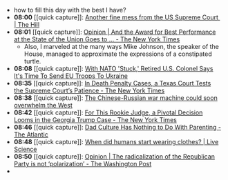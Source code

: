 - how to fill this day with the best I have?
- **08:00** [[quick capture]]:  [Another fine mess from the US Supreme Court  | The Hill](https://thehill.com/opinion/judiciary/4520065-another-fine-mess-from-the-us-supreme-court/)
- **08:01** [[quick capture]]:  [Opinion | And the Award for Best Performance at the State of the Union Goes to … - The New York Times](https://www.nytimes.com/2024/03/11/opinion/biden-trump-state-union.html)
	- Also, I marveled at the many ways Mike Johnson, the speaker of the House, managed to approximate the expressions of a constipated turtle.
- **08:08** [[quick capture]]:  [With NATO 'Stuck,' Retired U.S. Colonel Says It's Time To Send EU Troops To Ukraine](https://www.rferl.org/a/interview-us-colonel-crowther-nato-troops-ukraine/32855871.html)
- **08:35** [[quick capture]]:  [In Death Penalty Cases, a Texas Court Tests the Supreme Court’s Patience - The New York Times](https://www.nytimes.com/2024/03/11/us/supreme-court-texas-death-penalty.html)
- **08:38** [[quick capture]]:  [The Chinese-Russian war machine could soon overwhelm the West](https://www.telegraph.co.uk/news/2024/03/10/russia-ukraine-china-sanctions-economy/)
- **08:42** [[quick capture]]:  [For This Rookie Judge, a Pivotal Decision Looms in the Georgia Trump Case - The New York Times](https://www.nytimes.com/2024/03/11/us/scott-mcafee-willis-trump-georgia-trial.html)
- **08:46** [[quick capture]]:  [Dad Culture Has Nothing to Do With Parenting - The Atlantic](https://www.theatlantic.com/family/archive/2024/03/dad-stereotypes-caregiving/677639/)
- **08:48** [[quick capture]]:  [When did humans start wearing clothes? | Live Science](https://www.livescience.com/archaeology/when-did-humans-start-wearing-clothes)
- **08:50** [[quick capture]]:  [Opinion | The radicalization of the Republican Party is not ‘polarization’ - The Washington Post](https://www.washingtonpost.com/opinions/2024/03/10/republican-party-radical-trump-polarization/)
-